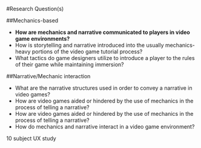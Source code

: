 #Research Question(s)

##Mechanics-based

- **How are mechanics and narrative communicated to players in video game environments?**
- How is storytelling and narrative introduced into the usually mechanics-heavy portions of the video game tutorial process?
- What tactics do game designers utilize to introduce a player to the rules of their game while maintaining immersion?

##Narrative/Mechanic interaction

- What are the narrative structures used in order to convey a narrative in video games?
- How are video games aided or hindered by the use of mechanics in the process of telling a narrative?
- How are video games aided or hindered by the use of mechanics in the process of telling a narrative?
- How do mechanics and narrative interact in a video game environment?

10 subject UX study